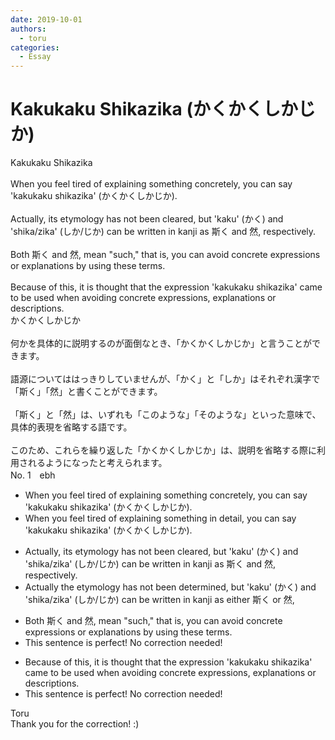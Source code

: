```yaml
---
date: 2019-10-01
authors:
  - toru
categories:
  - Essay
---
```


<h1 id="subject_show">Kakukaku Shikazika (かくかくしかじか)</h1>
<div class="date" hidden>Oct 1, 2019 13:47</div>
<div id="post"><div id="body_show_ori">
Kakukaku Shikazika<br/><br/>When you feel tired of explaining something concretely, you can say 'kakukaku shikazika' (かくかくしかじか).<br/><br/>Actually, its etymology has not been cleared, but 'kaku' (かく) and 'shika/zika' (しか/じか) can be written in kanji as 斯く and 然, respectively.<br/><br/>Both 斯く and 然, mean "such," that is, you can avoid concrete expressions or explanations by using these terms.<br/><br/>Because of this, it is thought that the expression 'kakukaku shikazika' came to be used when avoiding concrete expressions, explanations or descriptions.
</div></div>

<!-- more -->

<div id="post_ja"><div id="body_show_mo">
かくかくしかじか<br/><br/>何かを具体的に説明するのが面倒なとき、「かくかくしかじか」と言うことができます。<br/><br/>語源についてははっきりしていませんが、「かく」と「しか」はそれぞれ漢字で「斯く」「然」と書くことができます。<br/><br/>「斯く」と「然」は、いずれも「このような」「そのような」といった意味で、具体的表現を省略する語です。<br/><br/>このため、これらを繰り返した「かくかくしかじか」は、説明を省略する際に利用されるようになったと考えられます。
</div></div>
<div id="block"><div class="first_name"> No. 1　<span class="just_name">ebh</span></div><div id="block2">
<ul class="correction_field">
<li class="incorrect">When you feel tired of explaining something concretely, you can say 'kakukaku shikazika' (かくかくしかじか).</li>
<li class="corrected correct">
When you feel tired of explaining something in detail, you can say 'kakukaku shikazika' (かくかくしかじか).
</li>
</ul>
<ul class="correction_field">
<li class="incorrect">Actually, its etymology has not been cleared, but 'kaku' (かく) and 'shika/zika' (しか/じか) can be written in kanji as 斯く and 然, respectively.</li>
<li class="corrected correct">
Actually the etymology has not been determined, but 'kaku' (かく) and 'shika/zika' (しか/じか) can be written in kanji as either 斯く or 然, 
</li>
</ul>
<ul class="correction_field">
<li class="incorrect">Both 斯く and 然, mean "such," that is, you can avoid concrete expressions or explanations by using these terms.</li>
<li class="corrected perfect">This sentence is perfect! No correction needed!</li>
</ul>
<ul class="correction_field">
<li class="incorrect">Because of this, it is thought that the expression 'kakukaku shikazika' came to be used when avoiding concrete expressions, explanations or descriptions.</li>
<li class="corrected perfect">This sentence is perfect! No correction needed!</li>
</ul>
</div><div class="name"><span class="just_name">Toru</span><br>
Thank you for the correction! :)
</div>
</div>
